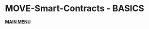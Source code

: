 # MOVE-Smart-Contracts - BASICS


<a href="https://github.com/net2devcrypto/MOVE-Smart-Contracts/tree/main"><b>MAIN MENU</b></a>
